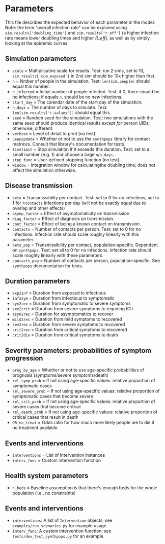 # Parameters

This file describes the expected behavior of each parameter in the model. Note: the term "overall infection rate" can be explored using `sim.results['doubling_time']` and `sim.results['r_eff']` (a higher infection rate means lower doubling times and higher _R\_eff_), as well as by simply looking at the epidemic curves.

## Simulation parameters
* `scale`      = Multiplicative scale for results. Test: run 2 sims, set to 10, `sim.results['cum_exposed']` in 2nd sim should be 10x higher than first.
* `n`          = Nmber of people in the simulation. Test: `len(sim.people)` should equal this number.
* `n_infected` = Initial number of people infected. Test: if 0, there should be no infections; if equals `n`, should be no _new_ infections.
* `start_day`  = The calendar date of the start day of the simulation.
* `n_days`     = The number of days to simulate. Test: `len(sim.results['t.values'])` should equal this.
* `seed`       = Random seed for the simulation. Test: two simulations with the same seed should produce identical results _except for_ person UIDs; otherwise, different.
* `verbose`    = Level of detail to print (no test).
* `usepopdata` = Whether or not to use the `synthpops` library for contact matrices. Consult that library's documentation for tests.
* `timelimit`  = Stop simulation if it exceeds this duration. Test: set to a small number (e.g. 1) and choose a large `n`/`n_days`.
* `stop_func`  = User-defined stopping function (no test).
* `window`     = Integration window for calculatingthe doubling time; does not affect the simulation otherwise.

## Disease transmission
* `beta`         = Transmissibility per contact. Test: set to 0 for no infections, set to 1 for ≈`contacts` infections per day (will not be exactly equal due to overlap and other effects)
* `asymp_factor` = Effect of asymptomaticity on transmission.
* `diag_factor`  = Effect of diagnosis on transmission.
* `cont_factor`  = Effect of being a known contact  on transmission.
* `contacts`     = Number of contacts per person. Test: set to 0 for no infections. Infection rate should scale roughly linearly with this parameter.
* `beta_pop`     = Transmissibility per contact, population-specific. Dependent on `synthpops`. Test: set all to 0 for no infections. Infection rate should scale roughly linearly with these parameters.
* `contacts_pop` = Number of contacts per person, population-specific. See `synthpops` documentation for tests.

## Duration parameters
* `exp2inf`  = Duration from exposed to infectious
* `inf2sym`  = Duration from infectious to symptomatic
* `sym2sev`  = Duration from symptomatic to severe symptoms
* `sev2crit` = Duration from severe symptoms to requiring ICU
* `asym2rec` = Duration for asymptomatics to recover
* `mild2rec` = Duration from mild symptoms to recovered
* `sev2rec`  = Duration from severe symptoms to recovered
* `crit2rec` = Duration from critical symptoms to recovered
* `crit2die` = Duration from critical symptoms to death

## Severity parameters: probabilities of symptom progression
* `prog_by_age`     = Whether or not to use age-specific probabilities of prognosis (symptoms/severe symptoms/death)
* `rel_symp_prob`   = If not using age-specific values: relative proportion of symptomatic cases
* `rel_severe_prob` = If not using age-specific values: relative proportion of symptomatic cases that become severe
* `rel_crit_prob`   = If not using age-specific values: relative proportion of severe cases that become critical
* `rel_death_prob`  = If not using age-specific values: relative proportion of critical cases that result in death
* `OR_no_treat`     = Odds ratio for how much more likely people are to die if no treatment available

## Events and interventions
* `interventions` = List of Intervention instances
* `interv_func`   = Custom intervention function

## Health system parameters
* `n_beds` = Baseline assumption is that there's enough beds for the whole population (i.e., no constraints)


## Events and interventions
* `interventions`: A list of `Intervention` objects; see `examples/run_scenarios.py` for example usage.
* `interv_func`: A custom intervention function; see `tests/dev_test_synthpops.py` for an example.
